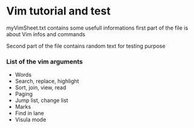 # Vim tutorial and test
myVimSheet.txt contains some usefull informations
first part of the file is about Vim infos and commands

Second part of the file contains random text for testing purpose

### List of the vim arguments
- Words
- Search, replace, highlight
- Sort, join, view, read
- Paging
- Jump list, change list
- Marks
- Find in lane
- Visula mode 

